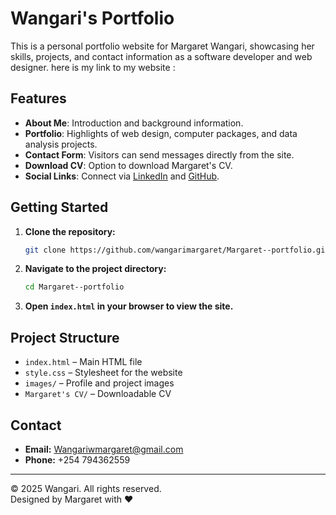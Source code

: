 # Wangari's Portfolio

This is a personal portfolio website for Margaret Wangari, showcasing her skills, projects, and contact information as a software developer and web designer.
here is my link to my website : 

## Features

- **About Me**: Introduction and background information.
- **Portfolio**: Highlights of web design, computer packages, and data analysis projects.
- **Contact Form**: Visitors can send messages directly from the site.
- **Download CV**: Option to download Margaret's CV.
- **Social Links**: Connect via [LinkedIn](https://www.linkedin.com/in/margaret-wangari-3aa93232a) and [GitHub](https://github.com/wangarimargaret).

## Getting Started

1. **Clone the repository:**
   ```sh
   git clone https://github.com/wangarimargaret/Margaret--portfolio.git
   ```
2. **Navigate to the project directory:**
   ```sh
   cd Margaret--portfolio
   ```
3. **Open `index.html` in your browser to view the site.**

## Project Structure

- `index.html` – Main HTML file
- `style.css` – Stylesheet for the website
- `images/` – Profile and project images
- `Margaret's CV/` – Downloadable CV

## Contact

- **Email:** [Wangariwmargaret@gmail.com](mailto:Wangariwmargaret@gmail.com)
- **Phone:** +254 794362559

---

© 2025 Wangari. All rights reserved.  
Designed by Margaret with ❤️
